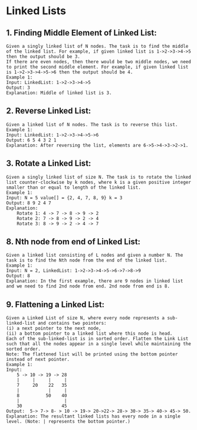 # Linked Lists

## 1. Finding Middle Element of Linked List:
    Given a singly linked list of N nodes. The task is to find the middle of the linked list. For example, if given linked list is 1->2->3->4->5 then the output should be 3.
    If there are even nodes, then there would be two middle nodes, we need to print the second middle element. For example, if given linked list is 1->2->3->4->5->6 then the output should be 4.
    Example 1:
    Input: LinkedList: 1->2->3->4->5
    Output: 3 
    Explanation: Middle of linked list is 3.

## 2. Reverse Linked List:
    Given a linked list of N nodes. The task is to reverse this list.
    Example 1:
    Input: LinkedList: 1->2->3->4->5->6
    Output: 6 5 4 3 2 1
    Explanation: After reversing the list, elements are 6->5->4->3->2->1.

## 3. Rotate a Linked List:
    Given a singly linked list of size N. The task is to rotate the linked list counter-clockwise by k nodes, where k is a given positive integer smaller than or equal to length of the linked list.
    Example 1:
    Input: N = 5 value[] = {2, 4, 7, 8, 9} k = 3
    Output: 8 9 2 4 7
    Explanation:
        Rotate 1: 4 -> 7 -> 8 -> 9 -> 2
        Rotate 2: 7 -> 8 -> 9 -> 2 -> 4
        Rotate 3: 8 -> 9 -> 2 -> 4 -> 7

## 8. Nth node from end of Linked List:
    Given a linked list consisting of L nodes and given a number N. The task is to find the Nth node from the end of the linked list.
    Example 1:
    Input: N = 2, LinkedList: 1->2->3->4->5->6->7->8->9
    Output: 8
    Explanation: In the first example, there are 9 nodes in linked list and we need to find 2nd node from end. 2nd node from end is 8.  

## 9. Flattening a Linked List:
    Given a Linked List of size N, where every node represents a sub-linked-list and contains two pointers:
    (i) a next pointer to the next node,
    (ii) a bottom pointer to a linked list where this node is head.
    Each of the sub-linked-list is in sorted order. Flatten the Link List such that all the nodes appear in a single level while maintaining the sorted order. 
    Note: The flattened list will be printed using the bottom pointer instead of next pointer.
    Example 1:
    Input:
        5 -> 10 -> 19 -> 28
        |     |     |     | 
        7     20    22   35
        |           |     | 
        8          50    40
        |                 | 
        30               45
    Output:  5-> 7-> 8- > 10 -> 19-> 20->22-> 28-> 30-> 35-> 40-> 45-> 50.
    Explanation: The resultant linked lists has every node in a single level. (Note: | represents the bottom pointer.)
